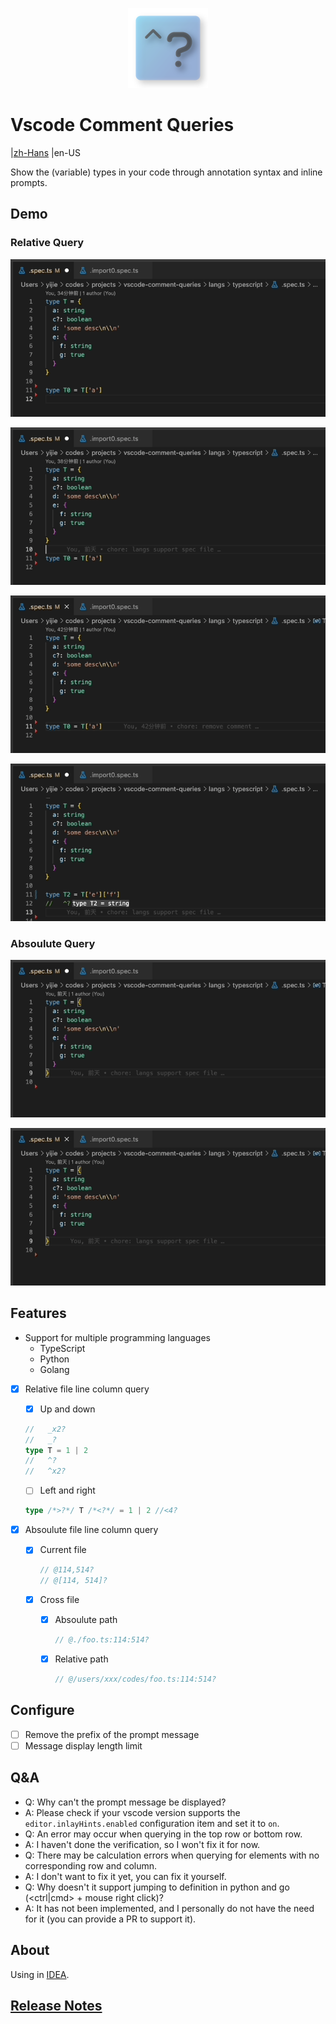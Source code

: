 <p align="center">
  <img src="https://raw.githubusercontent.com/NWYLZW/vscode-comment-queries/main/extension/favicon.png" width=128 height=128 >
</p>

# Vscode Comment Queries

|[zh-Hans](https://github.com/NWYLZW/vscode-comment-queries/blob/main/READM_zh-Hans.md)
|en-US

Show the (variable) types in your code through annotation syntax and inline prompts.

## Demo

### Relative Query

![pre-line-point](https://raw.githubusercontent.com/NWYLZW/vscode-comment-queries/main/images/pre-line-point.gif)

![next-line-point](https://raw.githubusercontent.com/NWYLZW/vscode-comment-queries/main/images/next-line-point.gif)

![left-right-point](https://raw.githubusercontent.com/NWYLZW/vscode-comment-queries/main/images/left-right-point.gif)

![cross-line-point](https://raw.githubusercontent.com/NWYLZW/vscode-comment-queries/main/images/cross-line-point.gif)

### Absoulute Query

![absolute-point](https://raw.githubusercontent.com/NWYLZW/vscode-comment-queries/main/images/abs-in-cur-file.gif)

![cross-file-point](https://raw.githubusercontent.com/NWYLZW/vscode-comment-queries/main/images/cross-file-point.gif)

## Features

* Support for multiple programming languages
  * TypeScript
  * Python
  * Golang

* [x] Relative file line column query
    * [x] Up and down

    ```ts
    //   _x2?
    //   _?
    type T = 1 | 2
    //   ^?
    //   ^x2?
    ```

    * [ ] Left and right

    ```ts
    type /*>?*/ T /*<?*/ = 1 | 2 //<4?
    ```

* [x] Absoulute file line column query
    * [x] Current file

        ```ts
        // @114,514?
        // @[114, 514]?
        ```

    * [x] Cross file
        * [x] Absoulute path

            ```ts
            // @./foo.ts:114:514?
            ```

        * [x] Relative path

            ```ts
            // @/users/xxx/codes/foo.ts:114:514?
            ```

## Configure

* [ ] Remove the prefix of the prompt message
* [ ] Message display length limit

## Q&A

* Q: Why can't the prompt message be displayed?
* A: Please check if your vscode version supports the `editor.inlayHints.enabled` configuration item and set it to `on`.
* Q: An error may occur when querying in the top row or bottom row.
* A: I haven't done the verification, so I won't fix it for now.
* Q: There may be calculation errors when querying for elements with no corresponding row and column.
* A: I don't want to fix it yet, you can fix it yourself.
* Q: Why doesn't it support jumping to definition in python and go (<ctrl|cmd> + mouse right click)?
* A: It has not been implemented, and I personally do not have the need for it (you can provide a PR to support it).

## About

Using in [IDEA](https://github.com/NWYLZW/idea-comment-queries).

## [Release Notes](./CHANGELOG.md)
